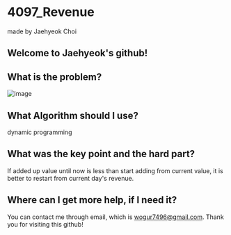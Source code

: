 # 4097_Revenue

made by Jaehyeok Choi

## Welcome to Jaehyeok's github!

## What is the problem?

![image](https://github.com/Choi-JaeHyeok-21500749/4097_Revenue/blob/main/4097_pro.PNG)

## What Algorithm should I use?

dynamic programming

## What was the key point and the hard part?

If added up value until now is less than start adding from current value, it is better to restart from current day's revenue.

## Where can I get more help, if I need it?

You can contact me through email, which is wogur7496@gmail.com.
Thank you for visiting this github!

